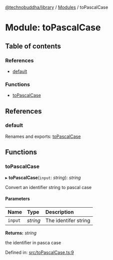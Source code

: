 [@technobuddha/library](../..) / [Modules](../Modules.md) / toPascalCase

# Module: toPascalCase

## Table of contents

### References

- [default](topascalcase.md#default)

### Functions

- [toPascalCase](topascalcase.md#topascalcase)

## References

### default

Renames and exports: [toPascalCase](topascalcase.md#topascalcase)

## Functions

### toPascalCase

▸ **toPascalCase**(`input`: *string*): *string*

Convert an identifier string to pascal case

#### Parameters

| Name | Type | Description |
| :------ | :------ | :------ |
| `input` | *string* | The identifer string |

**Returns:** *string*

the identifier in pasca case

Defined in: [src/toPascalCase.ts:9](../../src/toPascalCase.ts#L9)
